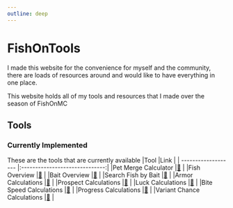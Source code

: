 ```yaml
---
outline: deep
---
```


# FishOnTools
I made this website for the convenience for myself and the community, 
there are loads of resources around and would like to have everything in one place.

This website holds all of my tools and resources that I made over the season of FishOnMC

## Tools
### Currently Implemented
These are the tools that are currently available
|Tool                 |Link                            |
| ------------------- |:------------------------------:|
|Pet Merge Calculator |[🔗](./pet-merge-calculator.md) |
|Fish Overview        |[🔗](./fish-search.md)          |
|Bait Overview        |[🔗](./bait-search.md)          |
|Search Fish by Bait  |[🔗](./fish-by-bait.md)         |
|Armor Calculations   |[🔗](./character/armor.md)      |
|Prospect Calculations    |[🔗](./character/prospect.md)       |
|Luck Calculations    |[🔗](./character/luck.md)       |
|Bite Speed Calculations    |[🔗](./character/bite_speed.md)       |
|Progress Calculations    |[🔗](./character/progress.md)       |
|Variant Chance Calculations    |[🔗](./character/variant.md)       |
